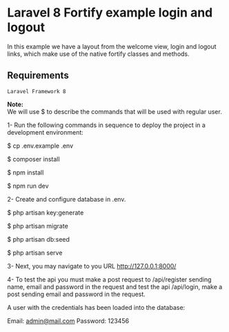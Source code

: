 # Laravel 8 Fortify example login and logout

In this example we have a layout from the welcome view, login and logout links,
which make use of the native fortify classes and methods.

## Requirements
```
Laravel Framework 8
```
<b>Note:</b>
<br />
We will use $ to describe the commands that will be used with regular user.

1- Run the following commands in sequence to deploy the project in a development
environment:

$ cp .env.example .env

$ composer install

$ npm install

$ npm run dev

2- Create and configure database in .env.

$ php artisan key:generate

$ php artisan migrate

$ php artisan db:seed

$ php artisan serve

3- Next, you may navigate to you URL http://127.0.0.1:8000/

4- To test the api you must make a post request to /api/register sending name,
email and password in the request and test the api /api/login, make a post
sending email and password in the request.

A user with the credentials has been loaded into the database:

Email: admin@mail.com
Password: 123456 
